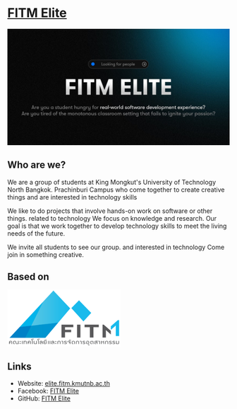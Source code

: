 # [FITM Elite](https://elite.fitm.kmutnb.ac.th)

[![cover](https://github.com/fitm-elite/.github/raw/main/profile/cover.jpg)](https://elite.fitm.kmutnb.ac.th)

## Who are we?
We are a group of students at King Mongkut's University of Technology North Bangkok. Prachinburi Campus who come together to create creative things and are interested in technology skills

We like to do projects that involve hands-on work on software or other things. related to technology We focus on knowledge and research. Our goal is that we work together to develop technology skills to meet the living needs of the future.

We invite all students to see our group. and interested in technology Come join in something creative.

## Based on
<img src="./fitm.png" alt="fitm's logo" style="height: 128px; width:256px;"/>

## Links
- Website: [elite.fitm.kmutnb.ac.th](https://elite.fitm.kmutnb.ac.th)
- Facebook: [FITM Elite](https://facebook.com/fitmelite)
- GitHub: [FITM Elite](https://github.com/fitm-elite)
